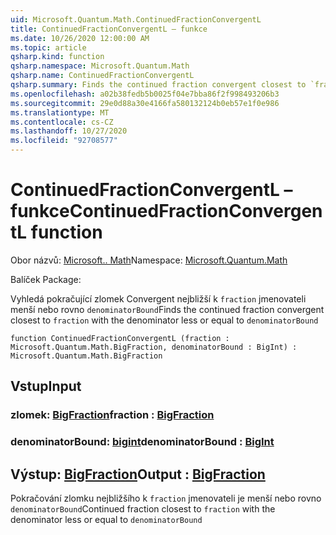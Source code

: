 ```yaml
---
uid: Microsoft.Quantum.Math.ContinuedFractionConvergentL
title: ContinuedFractionConvergentL – funkce
ms.date: 10/26/2020 12:00:00 AM
ms.topic: article
qsharp.kind: function
qsharp.namespace: Microsoft.Quantum.Math
qsharp.name: ContinuedFractionConvergentL
qsharp.summary: Finds the continued fraction convergent closest to `fraction` with the denominator less or equal to `denominatorBound`
ms.openlocfilehash: a02b38fedb5b0025f04e7bba86f2f998493206b3
ms.sourcegitcommit: 29e0d88a30e4166fa580132124b0eb57e1f0e986
ms.translationtype: MT
ms.contentlocale: cs-CZ
ms.lasthandoff: 10/27/2020
ms.locfileid: "92708577"
---
```

# <a name="continuedfractionconvergentl-function"></a><span data-ttu-id="a74dd-102">ContinuedFractionConvergentL – funkce</span><span class="sxs-lookup"><span data-stu-id="a74dd-102">ContinuedFractionConvergentL function</span></span>

<span data-ttu-id="a74dd-103">Obor názvů: [Microsoft.. Math](xref:Microsoft.Quantum.Math)</span><span class="sxs-lookup"><span data-stu-id="a74dd-103">Namespace: [Microsoft.Quantum.Math](xref:Microsoft.Quantum.Math)</span></span>

<span data-ttu-id="a74dd-104">Balíček [](https://nuget.org/packages/)</span><span class="sxs-lookup"><span data-stu-id="a74dd-104">Package: [](https://nuget.org/packages/)</span></span>


<span data-ttu-id="a74dd-105">Vyhledá pokračující zlomek Convergent nejbližší k `fraction` jmenovateli menší nebo rovno `denominatorBound`</span><span class="sxs-lookup"><span data-stu-id="a74dd-105">Finds the continued fraction convergent closest to `fraction` with the denominator less or equal to `denominatorBound`</span></span>

```qsharp
function ContinuedFractionConvergentL (fraction : Microsoft.Quantum.Math.BigFraction, denominatorBound : BigInt) : Microsoft.Quantum.Math.BigFraction
```


## <a name="input"></a><span data-ttu-id="a74dd-106">Vstup</span><span class="sxs-lookup"><span data-stu-id="a74dd-106">Input</span></span>

### <a name="fraction--bigfraction"></a><span data-ttu-id="a74dd-107">zlomek: [BigFraction](xref:Microsoft.Quantum.Math.BigFraction)</span><span class="sxs-lookup"><span data-stu-id="a74dd-107">fraction : [BigFraction](xref:Microsoft.Quantum.Math.BigFraction)</span></span>




### <a name="denominatorbound--bigint"></a><span data-ttu-id="a74dd-108">denominatorBound: [bigint](xref:microsoft.quantum.lang-ref.bigint)</span><span class="sxs-lookup"><span data-stu-id="a74dd-108">denominatorBound : [BigInt](xref:microsoft.quantum.lang-ref.bigint)</span></span>





## <a name="output--bigfraction"></a><span data-ttu-id="a74dd-109">Výstup: [BigFraction](xref:Microsoft.Quantum.Math.BigFraction)</span><span class="sxs-lookup"><span data-stu-id="a74dd-109">Output : [BigFraction](xref:Microsoft.Quantum.Math.BigFraction)</span></span>

<span data-ttu-id="a74dd-110">Pokračování zlomku nejbližšího k `fraction` jmenovateli je menší nebo rovno `denominatorBound`</span><span class="sxs-lookup"><span data-stu-id="a74dd-110">Continued fraction closest to `fraction` with the denominator less or equal to `denominatorBound`</span></span>